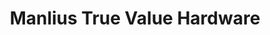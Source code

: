 ---
title: "Manlius True Value Hardware"
url: /manlius/manlius-true-value-hardware/
shop: Eisenwaren
---